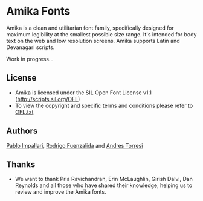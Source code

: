 Amika Fonts
======================

Amika is a clean and utilitarian font family, specifically designed for maximum legibility at the smallest possible size range.
It's intended for body text on the web and low resolution screens.
Amika supports Latin and Devanagari scripts.

Work in progress...

## License

- Amika is licensed under the SIL Open Font License v1.1 (<http://scripts.sil.org/OFL>)
- To view the copyright and specific terms and conditions please refer to [OFL.txt](https://github.com/impallari/Amika-Devanagari-Fonts/blob/master/OFL.txt)

## Authors

[Pablo Impallari](http://www.impallari.com), [Rodrigo Fuenzalida](http://www.rfuenzalida.com) and [Andres Torresi](http://www.huertatipografica.com.ar)

## Thanks

- We want to thank Pria Ravichandran, Erin McLaughlin, Girish Dalvi, Dan Reynolds and all those who have shared their knowledge, helping us to review and improve the Amika fonts.